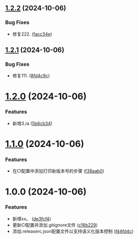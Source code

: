 ## [1.2.2](https://github.com/yanhao98/semantic-release-action-test/compare/v1.2.1...v1.2.2) (2024-10-06)


### Bug Fixes

* 修复222. ([facc34e](https://github.com/yanhao98/semantic-release-action-test/commit/facc34e0cb5729cc8803361cb652741252e0f13d))

## [1.2.1](https://github.com/yanhao98/semantic-release-action-test/compare/v1.2.0...v1.2.1) (2024-10-06)


### Bug Fixes

* 修复111. ([8fd4c9c](https://github.com/yanhao98/semantic-release-action-test/commit/8fd4c9cfb44ec1e94f7155c14c8a49ce96b0f749))

# [1.2.0](https://github.com/yanhao98/semantic-release-action-test/compare/v1.1.0...v1.2.0) (2024-10-06)


### Features

* 新增3./a ([5b6cb34](https://github.com/yanhao98/semantic-release-action-test/commit/5b6cb3486f8f1ac8c40a8dd5026cf817ba623475))

# [1.1.0](https://github.com/yanhao98/semantic-release-action-test/compare/v1.0.0...v1.1.0) (2024-10-06)


### Features

* 在CI配置中添加打印新版本号的步骤 ([f38aab0](https://github.com/yanhao98/semantic-release-action-test/commit/f38aab0dc15674ac0c4e0e0c9e77de03c1b81297))

# 1.0.0 (2024-10-06)


### Features

* 新增xx。 ([de3fcf4](https://github.com/yanhao98/semantic-release-action-test/commit/de3fcf43e959db08bd12cd00317212a6c9d55708))
* 更新CI配置并添加.gitignore文件 ([c16b229](https://github.com/yanhao98/semantic-release-action-test/commit/c16b2293e823f2094fc15b58520dfe6773dfe173))
* 添加.releaserc.json配置文件以支持语义化版本控制 ([f44fd4c](https://github.com/yanhao98/semantic-release-action-test/commit/f44fd4c03ea4e63e228a0072bf3e94d7cea38f37))
